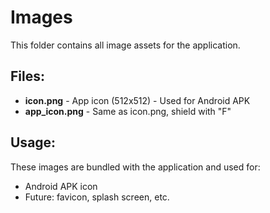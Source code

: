 # Images

This folder contains all image assets for the application.

## Files:

- **icon.png** - App icon (512x512) - Used for Android APK
- **app_icon.png** - Same as icon.png, shield with "F"

## Usage:

These images are bundled with the application and used for:
- Android APK icon
- Future: favicon, splash screen, etc.

